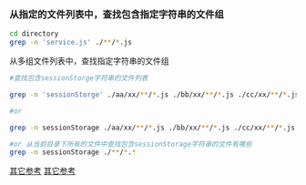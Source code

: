 ### 从指定的文件列表中，查找包含指定字符串的文件组

```bash
cd directory
grep -n 'service.js' ./**/*.js
```

从多组文件列表中，查找指定字符串的文件组

```bash
#查找包含sessionStorge字符串的文件列表

grep -n 'sessionStorge' ./aa/xx/**/*.js ./bb/xx/**/*.js ./cc/xx/**/*.js

#or

grep -n sessionStorage ./aa/xx/**/*.js ./bb/xx/**/*.js ./cc/xx/**/*.js

#or 从当前目录下所有的文件中查找包含sessionStorage字符串的文件有哪些
grep -n sessionStorage ./**/*.*

```
[其它参考](http://www.itshouce.com.cn/linux/linux-grep.html)
[其它参考](http://www.cnblogs.com/end/archive/2012/02/21/2360965.html)

